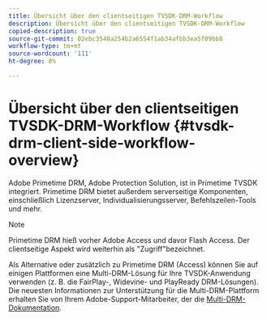 ```yaml
---
title: Übersicht über den clientseitigen TVSDK-DRM-Workflow
description: Übersicht über den clientseitigen TVSDK-DRM-Workflow
copied-description: true
source-git-commit: 02ebc3548a254b2a6554f1ab34afbb3ea5f09bb8
workflow-type: tm+mt
source-wordcount: '111'
ht-degree: 0%

---
```


# Übersicht über den clientseitigen TVSDK-DRM-Workflow {#tvsdk-drm-client-side-workflow-overview}

Adobe Primetime DRM, Adobe Protection Solution, ist in Primetime TVSDK integriert. Primetime DRM bietet außerdem serverseitige Komponenten, einschließlich Lizenzserver, Individualisierungsserver, Befehlszeilen-Tools und mehr.

>[!NOTE]
>
>Primetime DRM hieß vorher Adobe Access und davor Flash Access. Der clientseitige Aspekt wird weiterhin als &quot;Zugriff&quot;bezeichnet.

Als Alternative oder zusätzlich zu Primetime DRM (Access) können Sie auf einigen Plattformen eine Multi-DRM-Lösung für Ihre TVSDK-Anwendung verwenden (z. B. die FairPlay-, Widevine- und PlayReady DRM-Lösungen). Die neuesten Informationen zur Unterstützung für die Multi-DRM-Plattform erhalten Sie von Ihrem Adobe-Support-Mitarbeiter, der die [Multi-DRM-Dokumentation](../multi-drm-workflows/title-page/overview.md).
